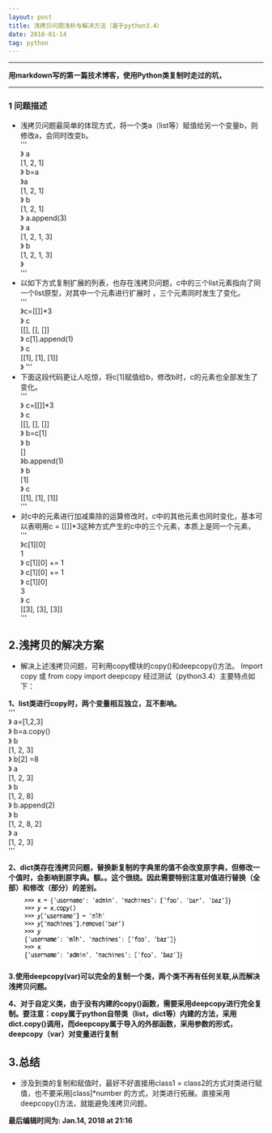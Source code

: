 ```yaml
---
layout: post
title: 浅拷贝问题浅析与解决方法（基于python3.4） 
date: 2018-01-14 
tag: python
---
```


---------------------------------
**用markdown写的第一篇技术博客，使用Python类复制时走过的坑，**

---------------------------------


### 1 问题描述

- 浅拷贝问题最简单的体现方式，将一个类a（list等）赋值给另一个变量b，则修改a，会同时改变b。    
'''   
》 a   
[1, 2, 1]   
》 b=a   
》a   
[1, 2, 1]   
》 b   
[1, 2, 1]   
》 a.append(3)   
》 a   
[1, 2, 1, 3]   
》 b   
[1, 2, 1, 3]   
》   
'''
- 以如下方式复制扩展的列表，也存在浅拷贝问题，c中的三个list元素指向了同一个list原型，对其中一个元素进行扩展时 ，三个元素同时发生了变化。   
'''   
》c=[[]]*3   
》 c   
[[], [], []]   
》 c[1].append(1)   
》 c   
[[1], [1], [1]]   
》
'''   
- 下面这段代码更让人吃惊，将c[1]赋值给b，修改b时，c的元素也全部发生了变化。   
'''   
》 c=[[]]*3   
》 c   
[[], [], []]   
》 b=c[1]   
》 b   
[]   
》b.append(1)   
》 b   
[1]   
》 c   
[[1], [1], [1]]      
'''   
- 对c中的元素进行加减乘除的运算修改时，c中的其他元素也同时变化，基本可以表明用c = [[]]*3这种方式产生的c中的三个元素，本质上是同一个元素，   
'''   
》c[1][0]   
1   
》 c[1][0] += 1   
》 c[1][0] += 1   
》 c[1][0]   
3   
》 c   
[[3], [3], [3]]   
'''   

## 2.浅拷贝的解决方案
- 解决上述浅拷贝问题，可利用copy模块的copy()和deepcopy()方法。
Import copy 或 from copy import deepcopy
经过测试（python3.4）主要特点如下：   

**1、list类进行copy时，两个变量相互独立，互不影响。**   
'''   
》 a=[1,2,3]  
》 b=a.copy()  
》 b  
[1, 2, 3]  
》 b[2] =8  
》 a  
[1, 2, 3]  
》 b  
[1, 2, 8]  
》 b.append(2)  
》 b  
[1, 2, 8, 2]  
》 a  
[1, 2, 3]   
'''   

**2、dict类存在浅拷贝问题，替换新复制的字典里的值不会改变原字典，但修改一个值时，会影响到原字典。额。。这个很绕。因此需要特别注意对值进行替换（全部）和修改（部分）的差别。**  
![deepcopy—dict](/images/deepcopy_dict.png)   

**3.使用deepcopy(var)可以完全的复制一个类，两个类不再有任何关联,从而解决浅拷贝问题。**  

**4、对于自定义类，由于没有内建的copy()函数，需要采用deepcopy进行完全复制。要注意：copy属于python自带类（list，dict等）内建的方法，采用dict.copy()调用，而deepcopy属于导入的外部函数，采用参数的形式，deepcopy（var）对变量进行复制**   

## 3.总结
- 涉及到类的复制和赋值时，最好不好直接用class1 = class2的方式对类进行赋值，也不要采用[class]*number 的方式，对类进行拓展。直接采用deepcopy()方法，就能避免浅拷贝问题。   

**最后编辑时间为: Jan.14, 2018 at 21:16**          


